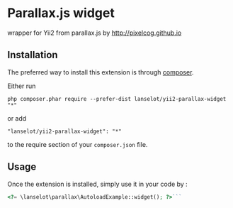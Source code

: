 Parallax.js widget
==================
wrapper for Yii2 from parallax.js by http://pixelcog.github.io

Installation
------------

The preferred way to install this extension is through [composer](http://getcomposer.org/download/).

Either run

```
php composer.phar require --prefer-dist lanselot/yii2-parallax-widget "*"
```

or add

```
"lanselot/yii2-parallax-widget": "*"
```

to the require section of your `composer.json` file.


Usage
-----

Once the extension is installed, simply use it in your code by  :

```php
<?= \lanselot\parallax\AutoloadExample::widget(); ?>```